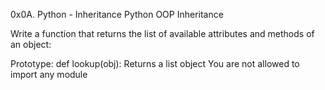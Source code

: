 0x0A. Python - Inheritance
Python
OOP
Inheritance

Write a function that returns the list of available attributes and methods of an object:

Prototype: def lookup(obj):
Returns a list object
You are not allowed to import any module
